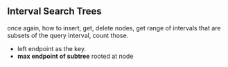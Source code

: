 ## Interval Search Trees

once again, how to insert, get, delete nodes, get range of intervals that are
subsets of the query interval, count those.

- left endpoint as the key.
- **max endpoint of subtree** rooted at node

